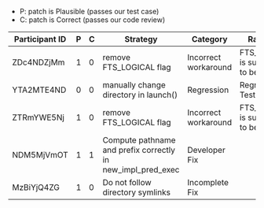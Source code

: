 * P: patch is Plausible (passes our test case)
* C: patch is Correct (passes our code review)

| Participant ID | P | C | Strategy | Category | Rationale |
| -- | -- | -- | -- | -- | -- |
| ZDc4NDZjMm | 1 | 0 | remove FTS_LOGICAL flag | Incorrect workaround | FTS_LOGICAL is supposed to be set |
| YTA2MTE4ND | 0 | 0 | manually change directory in launch() | Regression | Regression Test Fails |
| ZTRmYWE5Nj | 1 | 0 | remove FTS_LOGICAL flag | Incorrect workaround | FTS_LOGICAL is supposed to be set |
| NDM5MjVmOT | 1 | 1 | Compute pathname and prefix correctly in new_impl_pred_exec | Developer Fix |  |
| MzBiYjQ4ZG | 1 | 0 | Do not follow directory symlinks | Incomplete Fix |  |
